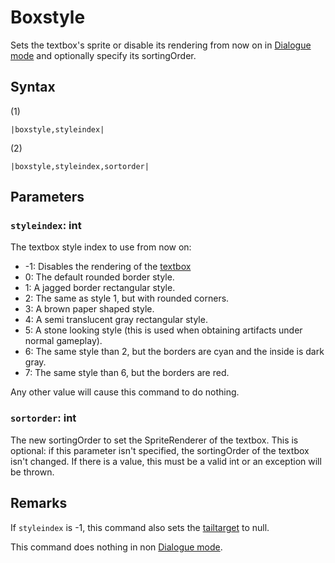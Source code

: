 # Boxstyle

Sets the textbox's sprite or disable its rendering from now on in [Dialogue mode](../Dialogue%20mode.md) and optionally specify its sortingOrder.

## Syntax

(1)
````
|boxstyle,styleindex|
````

(2)
````
|boxstyle,styleindex,sortorder|
````

## Parameters

### `styleindex`:  int

The textbox style index to use from now on:

* -1: Disables the rendering of the [textbox](../Notable%20states.md#textbox)
* 0: The default rounded border style.
* 1: A jagged border rectangular style.
* 2: The same as style 1, but with rounded corners.
* 3: A brown paper shaped style.
* 4: A semi translucent gray rectangular style.
* 5: A stone looking style (this is used when obtaining artifacts under normal gameplay).
* 6: The same style than 2, but the borders are cyan and the inside is dark gray.
* 7: The same style than 6, but the borders are red.

Any other value will cause this command to do nothing.

### `sortorder`: int

The new sortingOrder to set the SpriteRenderer of the textbox. This is optional: if this parameter isn't specified, the sortingOrder of the textbox isn't changed. If there is a value, this must be a valid int or an exception will be thrown.

## Remarks

If `styleindex` is -1, this command also sets the [tailtarget](../Notable%20states.md#tailtarget) to null.

This command does nothing in non [Dialogue mode](../Dialogue%20mode.md).
